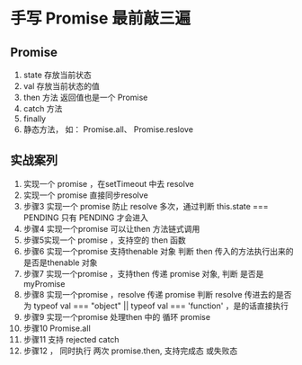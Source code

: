 # 手写 Promise 最前敲三遍

## Promise

1. state 存放当前状态
2. val 存放当前状态的值
3. then 方法 返回值也是一个 Promise
4. catch 方法
5. finally
6.  静态方法， 如： Promise.all、 Promise.reslove


## 实战案列

1. 实现一个 promise ，在setTimeout 中去 resolve
2. 实现一个 promise 直接同步resolve
3. 步骤3 实现一个 promise 防止 resolve 多次，通过判断  this.state === PENDING 只有 PENDING 才会进入
4. 步骤4 实现一个promise 可以让then 方法链式调用
5. 步骤5实现一个 promise ，支持空的 then 函数
6. 步骤6 实现一个promise 支持thenable 对象  判断 then 传入的方法执行出来的是否是thenable 对象
7. 步骤7 实现一个promise ，支持then 传递 promise 对象, 判断 是否是myPromise
8. 步骤8 实现一个promise ，resolve 传递 promise  判断 resolve 传进去的是否为 typeof val === "object" || typeof val === 'function' ，是的话直接执行
9. 步骤9 实现一个promise 处理then 中的 循环 promise
10. 步骤10 Promise.all
11. 步骤11 支持 rejected catch
12. 步骤12 ， 同时执行 两次 promise.then, 支持完成态 或失败态
